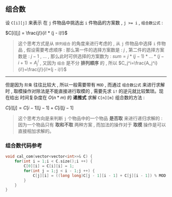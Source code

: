 #

## 组合数

设 `C[i][j]` 来表示 在 `j` 件物品中挑选出 `i` 件物品的方案数 , `j >= i` , `组合数公式` :

$C[i][j] = \frac{j!}{i! * (j - i)!}$

> 这个思考方式是从 `排列组合` 的角度来进行考虑的 , 从 `j` 件物品中选择 `i` 件物品 , 假设需要考虑顺序 : 那么第一件的选择方案数是 : $j$ , 第二件的选择方案数是 : $j - 1$ , ... , 那么此时可供选择的方案数为 : $sum = j*(j - 1)*...*(j - i + 1)=A_j^i$ , 又因为 `组合` 是不分 __排列顺序__ 的 , 所以 $C_j^i=\frac{A_j^i}{i!}=\frac{j!}{i!*(j - i)!}$

---

但是因为 `阶乘` 往往比较大 , 所以一般需要带有 `MOD` , 而通过 `组合数公式` 来进行求解时 , 取模操作对除法是不能直接进行取模的 , 需要先求 `i!` 的逆元就比较繁琐。现在给出 时间复杂度在 $O(n * m)$ 的 **递推式** 求解 `C[n][m]` 组合数的方法 :

$C[i][j] = C[i-1][j-1] + C[i][j-1]$

> 这个思考方向是来判断 `j` 个物品中的一个物品 **是否取** 来进行递归求解的 : 因为一个物品只有 **取和不取** 两种方案 , 而加法的操作对于 __取模__ 操作是可以直接相加求解的。

### 组合数代码参考

```cpp
void cal_com(vector<vector<int>>& C) {
    for(int i = 1;i < C.size();i ++) {
        C[0][i] = C[i][i] = 1;
        for(int j = 1;j < i - 1;j ++) {
            C[j][i] = ((long long)C[j - 1][i - 1] + C[j][i - 1]) % MOD;
        }
    }
}
```

